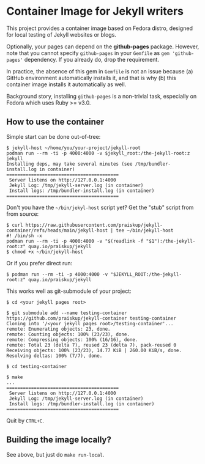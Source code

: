 Container Image for Jekyll writers
==================================

This project provides a container image based on Fedora distro, designed for
local testing of Jekyll websites or blogs.

Optionally, your pages can depend on the **github-pages** package.  However,
note that you cannot specify `github-pages` in your `Gemfile` as `gem
'github-pages'` dependency.  If you already do, drop the requirement.

In practice, the absence of this gem in `Gemfile` is not an issue because
(a) GitHub environment automatically installs it, and that is why
(b) this container image installs it automatically as well.

Background story, installing `github-pages` is a non-trivial task, especially on
Fedora which uses Ruby >= v3.0.


How to use the container
------------------------

Simple start can be done out-of-tree:

```
$ jekyll-host ~/home/you/your-project/jekyll-root
podman run --rm -ti -p 4000:4000 -v $jekyll_root:/the-jekyll-root:z jekyll
Installing deps, may take several minutes (see /tmp/bundler-install.log in container)
=========================================
 Server listens on http://127.0.0.1:4000
 Jekyll Log: /tmp/jekyll-server.log (in container)
 Install logs: /tmp/bundler-install.log (in container)
=========================================
```

Don't you have the `~/bin/jekyl-host` script yet?  Get the "stub" script from
from source:

```
$ curl https://raw.githubusercontent.com/praiskup/jekyll-container/refs/heads/main/jekyll-host | tee ~/bin/jekyll-host
#! /bin/sh -x
podman run --rm -ti -p 4000:4000 -v "$(readlink -f "$1"):/the-jekyll-root:z" quay.io/praiskup/jekyll
$ chmod +x ~/bin/jekyll-host
```

Or if you prefer direct run:

```
$ podman run --rm -ti -p 4000:4000 -v "$JEKYLL_ROOT:/the-jekyll-root:z" quay.io/praiskup/jekyll
```

This works well as git-submodule of your project:

```
$ cd <your jekyll pages root>

$ git submodule add --name testing-container https://github.com/praiskup/jekyll-container testing-container
Cloning into '/<your jekyll pages root>/testing-container'...
remote: Enumerating objects: 23, done.
remote: Counting objects: 100% (23/23), done.
remote: Compressing objects: 100% (16/16), done.
remote: Total 23 (delta 7), reused 23 (delta 7), pack-reused 0
Receiving objects: 100% (23/23), 14.77 KiB | 260.00 KiB/s, done.
Resolving deltas: 100% (7/7), done.

$ cd testing-container

$ make
...
=========================================
 Server listens on http://127.0.0.1:4000
 Jekyll Log: /tmp/jekyll-server.log (in container)
 Install logs: /tmp/bundler-install.log (in container)
=========================================
```

Quit by `CTRL+C`.


Building the image locally?
---------------------------

See above, but just do `make run-local`.
